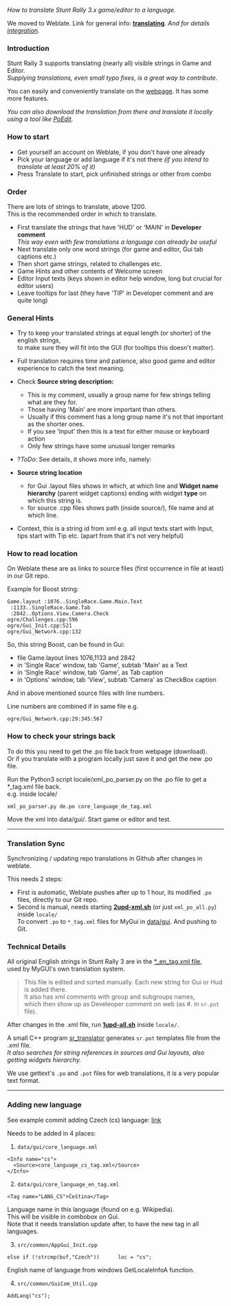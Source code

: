 _How to translate Stunt Rally 3.x game/editor to a language._

We moved to Weblate. Link for general info: [**translating**](https://docs.weblate.org/en/latest/user/translating.html). _And for details [integration](
https://docs.weblate.org/en/latest/devel/integration.html)._

### Introduction

Stunt Rally 3 supports translating (nearly all) visible strings in Game and Editor.  
_Supplying translations, even small typo fixes, is a great way to contribute._

You can easily and conveniently translate on the [webpage](https://hosted.weblate.org/projects/stunt-rally-3/stunt-rally-3/). It has some more features.

_You can also download the translation from there and translate it locally using a tool like [PoEdit](https://sourceforge.net/projects/poedit/)._

### How to start

  - Get yourself an account on Weblate, if you don't have one already
  - Pick your language or add language if it's not there _(if you intend to translate at least 20% of it)_
  - Press Translate to start, pick unfinished strings or other from combo

### Order

There are lots of strings to translate, above 1200.  
This is the recommended order in which to translate.

  - First translate the strings that have 'HUD' or 'MAIN' in **Developer comment**  
    _This way even with few translations a language can already be useful_
  - Next translate only one word strings (for game and editor, Gui tab captions etc.)
  - Then short game strings, related to challenges etc.
  - Game Hints and other contents of Welcome screen
  - Editor Input texts (keys shown in editor help window, long but crucial for editor users)
  - Leave tooltips for last (they have 'TIP' in Developer comment and are quite long)

### General Hints

  * Try to keep your translated strings at equal length (or shorter) of the english strings,  
    to make sure they will fit into the GUI (for tooltips this doesn't matter).
  * Full translation requires time and patience, also good game and editor experience to catch the text meaning.

  * Check **Source string description:**
    * This is my comment, usually a group name for few strings telling what are they for.
    * Those having 'Main' are more important than others.
    * Usually if this comment has a long group name it's not that important as the shorter ones.
    * If you see 'Input' then this is a text for either mouse or keyboard action
    * Only few strings have some unusual longer remarks
  * ?_ToDo:_ See details, it shows more info, namely:
  * **Source string location**
    * for Gui .layout files shows in which, at which line and   **Widget name hierarchy** (parent widget captions)   ending with widget **type** on which this string is.
    * for source .cpp files shows path (inside source/), file name and at which line.
  * Context, this is a string id from xml   e.g. all input texts start with Input, tips start with Tip etc. (apart from that it's not very helpful)

### How to read location

On Weblate these are as links to source files (first occurrence in file at least) in our Git repo.

Example for Boost string:
```
Game.layout :1076..SingleRace.Game.Main.Text
 :1133..SingleRace.Game.Tab
 :2842..Options.View.Camera.Check
ogre/Challenges.cpp:596
ogre/Gui_Init.cpp:521
ogre/Gui_Network.cpp:132
```
So, this string Boost, can be found in Gui:
  * file Game.layout lines 1076,1133 and 2842
  * in 'Single Race' window, tab 'Game', subtab 'Main' as a Text
  * in 'Single Race' window, tab 'Game', as Tab caption
  * in 'Options' window, tab 'View', subtab 'Camera' as CheckBox caption

And in above mentioned source files with line numbers.

Line numbers are combined if in same file e.g.  
```
ogre/Gui_Network.cpp:29:345:567
```

### How to check your strings back

To do this you need to get the .po file back from webpage (download).  
Or if you translate with a program locally just save it and get the new .po file.  

Run the Python3 script locale/xml_po_parser.py on the .po file to get a *_tag.xml file back.  
e.g. inside locale/
```
xml_po_parser.py de.po core_language_de_tag.xml
```
Move the xml into data/gui/. Start game or editor and test.

  
----


### Translation **Sync**

Synchronizing / updating repo translations in Github after changes in weblate.

This needs 2 steps:
- First is automatic, Weblate pushes after up to 1 hour, its modified `.po` files, directly to our Git repo.  
- Second is manual, needs starting **[2upd-xml.sh](../locale/2upd-xml.sh)** (or just `xml_po_all.py`) inside `locale/`  
  To convert `.po` to `*_tag.xml` files for MyGui in [data/gui](../data/gui/). And pushing to Git.  


### Technical Details

All original English strings in Stunt Rally 3 are in the [*_en_tag.xml file](../data/gui/core_language_en_tag.xml),  
used by MyGUI's own translation system.  

> This file is edited and sorted manually. Each new string for Gui or Hud is added there.  
It also has xml comments with group and subgroups names,  
which then show up as Develeoper comment on web (as #. in `sr.pot` file).

After changes in the .xml file, run **[1upd-all.sh](../locale/1upd-all.sh)** inside `locale/`.

A small C++ program [sr_translator](../src/transl/main.cpp) generates `sr.pot` templates file from the .xml file.  
_It also searches for string references in sources and Gui layouts, also getting widgets hierarchy._

We use gettext's `.po` and `.pot` files for web translations, it is a very popular text format.


----

### Adding new language

See example commit adding Czech (cs) language: [link](https://github.com/stuntrally/stuntrally/commit/18018ecff5ddc27eea7d26f023e2ecea554d5e88)

Needs to be added in 4 places:

1. `data/gui/core_language.xml`
```
<Info name="cs">
  <Source>core_language_cs_tag.xml</Source>
</Info>
```

2. `data/gui/core_language_en_tag.xml`
```
<Tag name="LANG_CS">Čeština</Tag>
```
Language name in this language (found on e.g. Wikipedia).  
This will be visible in combobox on Gui.  
Note that it needs translation update after, to have the new tag in all languages.

3. `src/common/AppGui_Init.cpp`
```
else if (!strcmp(buf,"Czech"))      loc = "cs";
```
English name of language from windows GetLocaleInfoA function.

4. `src/common/GuiCom_Util.cpp`
```
AddLang("cs");
```
